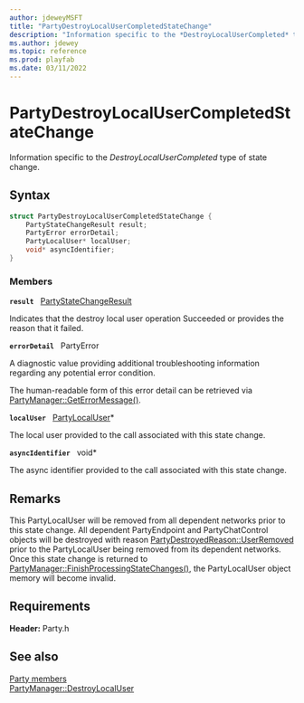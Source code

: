 ```yaml
---
author: jdeweyMSFT
title: "PartyDestroyLocalUserCompletedStateChange"
description: "Information specific to the *DestroyLocalUserCompleted* type of state change."
ms.author: jdewey
ms.topic: reference
ms.prod: playfab
ms.date: 03/11/2022
---
```


# PartyDestroyLocalUserCompletedStateChange  

Information specific to the *DestroyLocalUserCompleted* type of state change.  

## Syntax  
  
```cpp
struct PartyDestroyLocalUserCompletedStateChange {  
    PartyStateChangeResult result;  
    PartyError errorDetail;  
    PartyLocalUser* localUser;  
    void* asyncIdentifier;  
}  
```
  
### Members  
  
**`result`** &nbsp; [PartyStateChangeResult](../enums/partystatechangeresult.md)  
  
Indicates that the destroy local user operation Succeeded or provides the reason that it failed.
  
**`errorDetail`** &nbsp; PartyError  
  
A diagnostic value providing additional troubleshooting information regarding any potential error condition.
  
The human-readable form of this error detail can be retrieved via [PartyManager::GetErrorMessage()](../classes/PartyManager/methods/partymanager_geterrormessage.md).
  
**`localUser`** &nbsp; [PartyLocalUser](../classes/PartyLocalUser/partylocaluser.md)*  
  
The local user provided to the call associated with this state change.
  
**`asyncIdentifier`** &nbsp; void*  
  
The async identifier provided to the call associated with this state change.
  
## Remarks  
  
This PartyLocalUser will be removed from all dependent networks prior to this state change. All dependent PartyEndpoint and PartyChatControl objects will be destroyed with reason [PartyDestroyedReason::UserRemoved](../enums/partydestroyedreason.md) prior to the PartyLocalUser being removed from its dependent networks. Once this state change is returned to [PartyManager::FinishProcessingStateChanges()](../classes/PartyManager/methods/partymanager_finishprocessingstatechanges.md), the PartyLocalUser object memory will become invalid.
  
## Requirements  
  
**Header:** Party.h
  
## See also  
[Party members](../party_members.md)  
[PartyManager::DestroyLocalUser](../classes/PartyManager/methods/partymanager_destroylocaluser.md)
  
  
